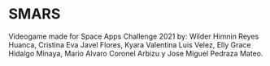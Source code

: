 # SMARS
Videogame made for Space Apps Challenge 2021 by: Wilder Himnin Reyes Huanca, Cristina Eva Javel Flores, Kyara Valentina Luis Velez, Elly Grace Hidalgo Minaya, Mario Alvaro Coronel Arbizu y Jose Miguel Pedraza Mateo.
